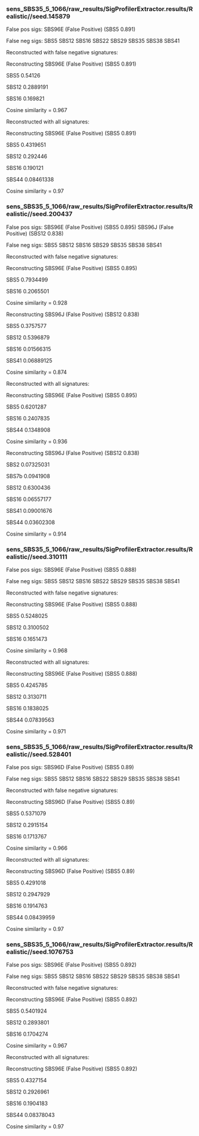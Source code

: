 
### sens_SBS35_5_1066/raw_results/SigProfilerExtractor.results/Realistic//seed.145879

False pos sigs:
SBS96E (False Positive) (SBS5 0.891)

False neg sigs: SBS5 SBS12 SBS16 SBS22 SBS29 SBS35 SBS38 SBS41


Reconstructed with false negative signatures:


Reconstructing SBS96E (False Positive) (SBS5 0.891)

SBS5 0.54126

SBS12 0.2889191

SBS16 0.169821

Cosine similarity = 0.967




Reconstructed with all signatures:


Reconstructing SBS96E (False Positive) (SBS5 0.891)

SBS5 0.4319651

SBS12 0.292446

SBS16 0.190121

SBS44 0.08461338

Cosine similarity = 0.97




### sens_SBS35_5_1066/raw_results/SigProfilerExtractor.results/Realistic//seed.200437

False pos sigs:
SBS96E (False Positive) (SBS5 0.895)
SBS96J (False Positive) (SBS12 0.838)

False neg sigs: SBS5 SBS12 SBS16 SBS29 SBS35 SBS38 SBS41


Reconstructed with false negative signatures:


Reconstructing SBS96E (False Positive) (SBS5 0.895)

SBS5 0.7934499

SBS16 0.2065501

Cosine similarity = 0.928




Reconstructing SBS96J (False Positive) (SBS12 0.838)

SBS5 0.3757577

SBS12 0.5396879

SBS16 0.01566315

SBS41 0.06889125

Cosine similarity = 0.874




Reconstructed with all signatures:


Reconstructing SBS96E (False Positive) (SBS5 0.895)

SBS5 0.6201287

SBS16 0.2407835

SBS44 0.1348908

Cosine similarity = 0.936




Reconstructing SBS96J (False Positive) (SBS12 0.838)

SBS2 0.07325031

SBS7b 0.0941908

SBS12 0.6300436

SBS16 0.06557177

SBS41 0.09001676

SBS44 0.03602308

Cosine similarity = 0.914




### sens_SBS35_5_1066/raw_results/SigProfilerExtractor.results/Realistic//seed.310111

False pos sigs:
SBS96E (False Positive) (SBS5 0.888)

False neg sigs: SBS5 SBS12 SBS16 SBS22 SBS29 SBS35 SBS38 SBS41


Reconstructed with false negative signatures:


Reconstructing SBS96E (False Positive) (SBS5 0.888)

SBS5 0.5248025

SBS12 0.3100502

SBS16 0.1651473

Cosine similarity = 0.968




Reconstructed with all signatures:


Reconstructing SBS96E (False Positive) (SBS5 0.888)

SBS5 0.4245785

SBS12 0.3130711

SBS16 0.1838025

SBS44 0.07839563

Cosine similarity = 0.971




### sens_SBS35_5_1066/raw_results/SigProfilerExtractor.results/Realistic//seed.528401

False pos sigs:
SBS96D (False Positive) (SBS5 0.89)

False neg sigs: SBS5 SBS12 SBS16 SBS22 SBS29 SBS35 SBS38 SBS41


Reconstructed with false negative signatures:


Reconstructing SBS96D (False Positive) (SBS5 0.89)

SBS5 0.5371079

SBS12 0.2915154

SBS16 0.1713767

Cosine similarity = 0.966




Reconstructed with all signatures:


Reconstructing SBS96D (False Positive) (SBS5 0.89)

SBS5 0.4291018

SBS12 0.2947929

SBS16 0.1914763

SBS44 0.08439959

Cosine similarity = 0.97




### sens_SBS35_5_1066/raw_results/SigProfilerExtractor.results/Realistic//seed.1076753

False pos sigs:
SBS96E (False Positive) (SBS5 0.892)

False neg sigs: SBS5 SBS12 SBS16 SBS22 SBS29 SBS35 SBS38 SBS41


Reconstructed with false negative signatures:


Reconstructing SBS96E (False Positive) (SBS5 0.892)

SBS5 0.5401924

SBS12 0.2893801

SBS16 0.1704274

Cosine similarity = 0.967




Reconstructed with all signatures:


Reconstructing SBS96E (False Positive) (SBS5 0.892)

SBS5 0.4327154

SBS12 0.2926961

SBS16 0.1904183

SBS44 0.08378043

Cosine similarity = 0.97



